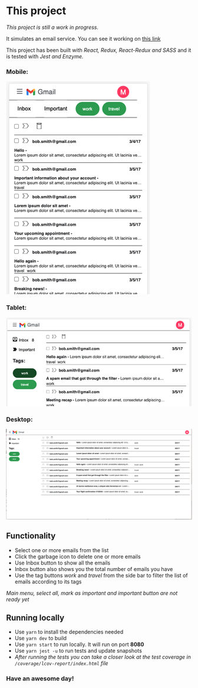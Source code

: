 # This project
*This project is still a work in progress.*

It simulates an email service.
You can see it working on [this link](https://melskywalker.github.io/ui-exercise/public)

This project has been built with *React, Redux, React-Redux and SASS* and it is tested with *Jest and Enzyme.*

### Mobile:
![mobile](./public/assets/mobile.png)

### Tablet:
![tablet](./public/assets/tablet.png)

### Desktop:
![desktop](./public/assets/desktop.png)

## Functionality
- Select one or more emails from the list
- Click the garbage icon to delete one or more emails
- Use Inbox button to show all the emails
- Inbox button also shows you the total number of emails you have
- Use the tag buttons *work* and *travel* from the side bar to filter the list of emails according to its tags

*Main menu, select all, mark as important and important button are not ready yet*

## Running locally
- Use `yarn` to install the dependencies needed
- Use `yarn dev` to build
- Use `yarn start` to run locally. It will run on port **8080**
- Use `yarn jest -u` to run tests and update snapshots
- *After running the tests you can take a closer look at the test coverage in `/coverage/lcov-report/index.html` file*

### Have an awesome day!
